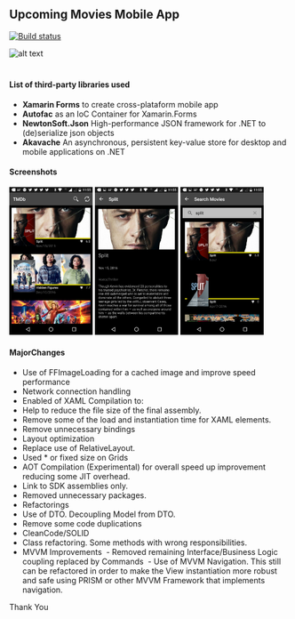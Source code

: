 ## Upcoming Movies Mobile App

[![Build status](https://build.appcenter.ms/v0.1/apps/f82372d6-5de7-48f5-a6bc-09eca436bc21/branches/master/badge)](https://appcenter.ms)


![alt text](https://assets.tmdb.org/images/v4/logos/91x81.png "Logo")

#
#### List of third-party libraries used
- **Xamarin Forms** to create cross-plataform mobile app
- **Autofac** as an IoC Container for Xamarin.Forms
- **NewtonSoft.Json** High-performance JSON framework for .NET to (de)serialize json objects
- **Akavache** An asynchronous, persistent key-value store for desktop and mobile applications on .NET 


#### Screenshots
<img src="TMDbApp\Screenshots\Screenshot_20170419-115519.png" width="150"> <img src="TMDbApp\Screenshots\Screenshot_20170419-115525.png " width="150"> <img src="TMDbApp\Screenshots\Screenshot_20170419-115538.png " width="150">


#### MajorChanges

- Use of FFImageLoading for a cached image and improve speed performance
- Network connection handling
- Enabled of XAML Compilation to:
- Help to reduce the file size of the final assembly.
- Remove some of the load and instantiation time for XAML elements.
- Remove unnecessary bindings
- Layout optimization
- Replace use of RelativeLayout.
- Used * or fixed size on Grids
- AOT Compilation (Experimental) for overall speed up improvement reducing some JIT overhead.
- Link to SDK assemblies only.
- Removed unnecessary packages. 
- Refactorings
- Use of DTO. Decoupling Model from DTO.
- Remove some code duplications
- CleanCode/SOLID
- Class refactoring. Some methods with wrong responsibilities.
- MVVM Improvements
 - Removed remaining Interface/Business Logic coupling replaced by Commands
 - Use of MVVM Navigation. This still can be refactored in order to make the View instantiation
more robust and safe using PRISM or other MVVM Framework that implements navigation.

Thank You

